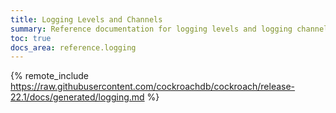 ```yaml
---
title: Logging Levels and Channels
summary: Reference documentation for logging levels and logging channels.
toc: true
docs_area: reference.logging
---
```


{% remote_include https://raw.githubusercontent.com/cockroachdb/cockroach/release-22.1/docs/generated/logging.md %}

